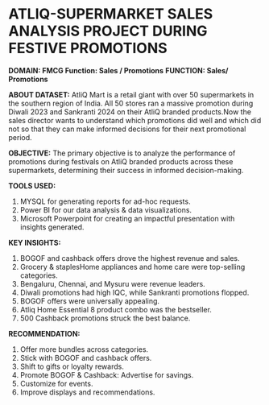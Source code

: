 # ATLIQ-SUPERMARKET SALES ANALYSIS PROJECT DURING FESTIVE PROMOTIONS
**DOMAIN: FMCG Function: Sales / Promotions**
**FUNCTION: Sales/ Promotions**

**ABOUT DATASET:** AtliQ Mart is a retail giant with over 50 supermarkets in the southern region of India. All 50 stores ran a massive promotion during Diwali 2023 and Sankranti 2024 on their AtliQ branded products.Now the sales director wants to understand which promotions did well and which did not so that they can make informed decisions for their next promotional period.

**OBJECTIVE:** The primary objective is to analyze the performance of promotions during festivals on AtliQ branded products across these supermarkets, determining their success in informed decision-making.

**TOOLS USED:** 
1. MYSQL for generating reports for ad-hoc requests.
2. Power BI for our data analysis & data visualizations.
3. Microsoft Powerpoint for creating an impactful presentation with insights generated.
 

**KEY INSIGHTS:**
1. BOGOF and cashback offers drove the highest revenue and sales.
2. Grocery & staplesHome appliances and home care were top-selling categories.
3. Bengaluru, Chennai, and Mysuru were revenue leaders.
4. Diwali promotions had high IQC, while Sankranti promotions flopped.
5. BOGOF offers were universally appealing.
6. Atliq Home Essential 8 product combo was the bestseller.
7. 500 Cashback promotions struck the best balance.


**RECOMMENDATION:**
1. Offer more bundles across categories.
2. Stick with BOGOF and cashback offers.
3. Shift to gifts or loyalty rewards.
4. Promote BOGOF & Cashback: Advertise for savings.
5. Customize for events.
6. Improve displays and recommendations.










